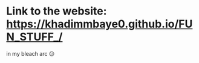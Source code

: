 <h1>Link to the website: <a href="https://khadimmbaye0.github.io/FUN_STUFF_/">https://khadimmbaye0.github.io/FUN_STUFF_/</a></h1>

in my bleach arc 😌
